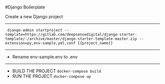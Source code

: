 #Django Boilerplate

Create a new Django project
- ------------------------------------------------------ 

```
 django-admin startproject --template=https://gitlab.com/deepsensedigital/django-starter-template/-/archive/master/django-starter-template-master.zip --extension=py,env-sample,yml,conf {{project_name}}
```

- ------------------------------------------------------ 
- Rename env-sample.env to .env
 -----------------------------------------------------------------

- BUILD THE PROJECT `docker-compose build`
- RUN THE PROJECT `docker-compose up`



